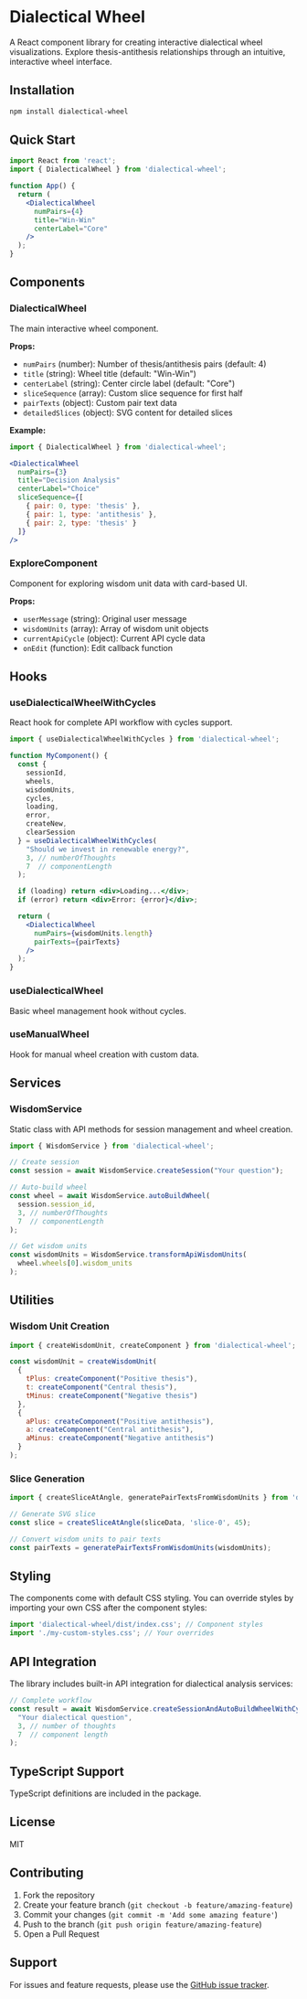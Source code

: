 # Dialectical Wheel

A React component library for creating interactive dialectical wheel visualizations. Explore thesis-antithesis relationships through an intuitive, interactive wheel interface.

## Installation

```bash
npm install dialectical-wheel
```

## Quick Start

```jsx
import React from 'react';
import { DialecticalWheel } from 'dialectical-wheel';

function App() {
  return (
    <DialecticalWheel 
      numPairs={4}
      title="Win-Win"
      centerLabel="Core"
    />
  );
}
```

## Components

### DialecticalWheel

The main interactive wheel component.

**Props:**
- `numPairs` (number): Number of thesis/antithesis pairs (default: 4)
- `title` (string): Wheel title (default: "Win-Win")
- `centerLabel` (string): Center circle label (default: "Core")
- `sliceSequence` (array): Custom slice sequence for first half
- `pairTexts` (object): Custom pair text data
- `detailedSlices` (object): SVG content for detailed slices

**Example:**
```jsx
import { DialecticalWheel } from 'dialectical-wheel';

<DialecticalWheel 
  numPairs={3}
  title="Decision Analysis"
  centerLabel="Choice"
  sliceSequence={[
    { pair: 0, type: 'thesis' },
    { pair: 1, type: 'antithesis' },
    { pair: 2, type: 'thesis' }
  ]}
/>
```

### ExploreComponent

Component for exploring wisdom unit data with card-based UI.

**Props:**
- `userMessage` (string): Original user message
- `wisdomUnits` (array): Array of wisdom unit objects
- `currentApiCycle` (object): Current API cycle data
- `onEdit` (function): Edit callback function

## Hooks

### useDialecticalWheelWithCycles

React hook for complete API workflow with cycles support.

```jsx
import { useDialecticalWheelWithCycles } from 'dialectical-wheel';

function MyComponent() {
  const {
    sessionId,
    wheels,
    wisdomUnits,
    cycles,
    loading,
    error,
    createNew,
    clearSession
  } = useDialecticalWheelWithCycles(
    "Should we invest in renewable energy?",
    3, // numberOfThoughts
    7  // componentLength
  );

  if (loading) return <div>Loading...</div>;
  if (error) return <div>Error: {error}</div>;

  return (
    <DialecticalWheel 
      numPairs={wisdomUnits.length}
      pairTexts={pairTexts}
    />
  );
}
```

### useDialecticalWheel

Basic wheel management hook without cycles.

### useManualWheel

Hook for manual wheel creation with custom data.

## Services

### WisdomService

Static class with API methods for session management and wheel creation.

```jsx
import { WisdomService } from 'dialectical-wheel';

// Create session
const session = await WisdomService.createSession("Your question");

// Auto-build wheel
const wheel = await WisdomService.autoBuildWheel(
  session.session_id, 
  3, // numberOfThoughts
  7  // componentLength
);

// Get wisdom units
const wisdomUnits = WisdomService.transformApiWisdomUnits(
  wheel.wheels[0].wisdom_units
);
```

## Utilities

### Wisdom Unit Creation

```jsx
import { createWisdomUnit, createComponent } from 'dialectical-wheel';

const wisdomUnit = createWisdomUnit(
  {
    tPlus: createComponent("Positive thesis"),
    t: createComponent("Central thesis"),
    tMinus: createComponent("Negative thesis")
  },
  {
    aPlus: createComponent("Positive antithesis"),
    a: createComponent("Central antithesis"),
    aMinus: createComponent("Negative antithesis")
  }
);
```

### Slice Generation

```jsx
import { createSliceAtAngle, generatePairTextsFromWisdomUnits } from 'dialectical-wheel';

// Generate SVG slice
const slice = createSliceAtAngle(sliceData, 'slice-0', 45);

// Convert wisdom units to pair texts
const pairTexts = generatePairTextsFromWisdomUnits(wisdomUnits);
```

## Styling

The components come with default CSS styling. You can override styles by importing your own CSS after the component styles:

```jsx
import 'dialectical-wheel/dist/index.css'; // Component styles
import './my-custom-styles.css'; // Your overrides
```

## API Integration

The library includes built-in API integration for dialectical analysis services:

```jsx
// Complete workflow
const result = await WisdomService.createSessionAndAutoBuildWheelWithCycles(
  "Your dialectical question",
  3, // number of thoughts
  7  // component length
);
```

## TypeScript Support

TypeScript definitions are included in the package.

## License

MIT

## Contributing

1. Fork the repository
2. Create your feature branch (`git checkout -b feature/amazing-feature`)
3. Commit your changes (`git commit -m 'Add some amazing feature'`)
4. Push to the branch (`git push origin feature/amazing-feature`)
5. Open a Pull Request

## Support

For issues and feature requests, please use the [GitHub issue tracker](https://github.com/dialexity/dialectical-wheel/issues). 
